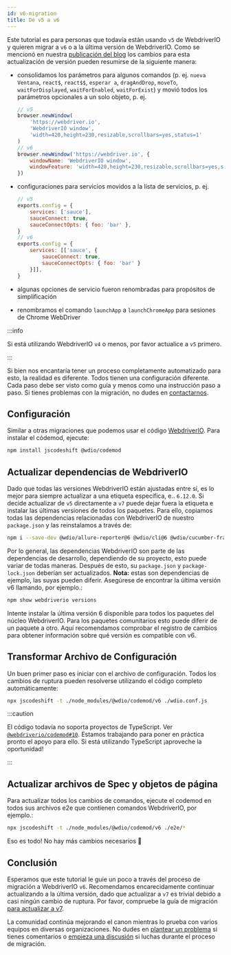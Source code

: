 ```yaml
---
id: v6-migration
title: De v5 a v6
---
```


Este tutorial es para personas que todavía están usando `v5` de WebdriverIO y quieren migrar a `v6` o a la última versión de WebdriverIO. Como se mencionó en nuestra [publicación del blog](https://webdriver.io/blog/2020/03/26/webdriverio-v6-released) los cambios para esta actualización de versión pueden resumirse de la siguiente manera:

- consolidamos los parámetros para algunos comandos (p. ej. `nueva Ventana`, `react$`, `react$$`, `esperar a`, `dragAndDrop`, `moveTo`, `waitForDisplayed`, `waitForEnabled`, `waitForExist`) y movió todos los parámetros opcionales a un solo objeto, p. ej.

    ```js
    // v5
    browser.newWindow(
        'https://webdriver.io',
        'WebdriverIO window',
        'width=420,height=230,resizable,scrollbars=yes,status=1'
    )
    // v6
    browser.newWindow('https://webdriver.io', {
        windowName: 'WebdriverIO window',
        windowFeature: 'width=420,height=230,resizable,scrollbars=yes,status=1'
    })
    ```

- configuraciones para servicios movidos a la lista de servicios, p. ej.

    ```js
    // v5
    exports.config = {
        services: ['sauce'],
        sauceConnect: true,
        sauceConnectOpts: { foo: 'bar' },
    }
    // v6
    exports.config = {
        services: [['sauce', {
            sauceConnect: true,
            sauceConnectOpts: { foo: 'bar' }
        }]],
    }
    ```

- algunas opciones de servicio fueron renombradas para propósitos de simplificación
- renombramos el comando `launchApp` a `launchChromeApp` para sesiones de Chrome WebDriver

:::info

Si está utilizando WebdriverIO `v4` o menos, por favor actualice a `v5` primero.

:::

Si bien nos encantaría tener un proceso completamente automatizado para esto, la realidad es diferente. Todos tienen una configuración diferente. Cada paso debe ser visto como guía y menos como una instrucción paso a paso. Si tienes problemas con la migración, no dudes en [contactarnos](https://github.com/webdriverio/codemod/discussions/new).

## Configuración

Similar a otras migraciones que podemos usar el código [WebdriverIO](https://github.com/webdriverio/codemod). Para instalar el códemod, ejecute:

```sh
npm install jscodeshift @wdio/codemod
```

## Actualizar dependencias de WebdriverIO

Dado que todas las versiones WebdriverIO están ajustadas entre sí, es lo mejor para siempre actualizar a una etiqueta específica, e.. `6.12.0`. Si decide actualizar de `v5` directamente a `v7` puede dejar fuera la etiqueta e instalar las últimas versiones de todos los paquetes. Para ello, copiamos todas las dependencias relacionadas con WebdriverIO de nuestro `package.json` y las reinstalamos a través de:

```sh
npm i --save-dev @wdio/allure-reporter@6 @wdio/cli@6 @wdio/cucumber-framework@6 @wdio/local-runner@6 @wdio/spec-reporter@6 @wdio/sync@6 wdio-chromedriver-service@6 webdriverio@6
```

Por lo general, las dependencias WebdriverIO son parte de las dependencias de desarrollo, dependiendo de su proyecto, esto puede variar de todas maneras. Después de esto, su `package.json` y `package-lock.json` deberían ser actualizados. __Nota:__ estas son dependencias de ejemplo, las suyas pueden diferir. Asegúrese de encontrar la última versión v6 llamando, por ejemplo.:

```sh
npm show webdriverio versions
```

Intente instalar la última versión 6 disponible para todos los paquetes del núcleo WebdriverIO. Para los paquetes comunitarios esto puede diferir de un paquete a otro. Aquí recomendamos comprobar el registro de cambios para obtener información sobre qué versión es compatible con v6.

## Transformar Archivo de Configuración

Un buen primer paso es iniciar con el archivo de configuración. Todos los cambios de ruptura pueden resolverse utilizando el código completo automáticamente:

```sh
npx jscodeshift -t ./node_modules/@wdio/codemod/v6 ./wdio.conf.js
```

:::caution

El código todavía no soporta proyectos de TypeScript. Ver [`@webdriverio/codemod#10`](https://github.com/webdriverio/codemod/issues/10). Estamos trabajando para poner en práctica pronto el apoyo para ello. Si está utilizando TypeScript ¡aproveche la oportunidad!

:::

## Actualizar archivos de Spec y objetos de página

Para actualizar todos los cambios de comandos, ejecute el codemod en todos sus archivos e2e que contienen comandos WebdriverIO, por ejemplo.:

```sh
npx jscodeshift -t ./node_modules/@wdio/codemod/v6 ./e2e/*
```

Eso es todo! No hay más cambios necesarios 🎉

## Conclusión

Esperamos que este tutorial le guíe un poco a través del proceso de migración a WebdriverIO `v6`. Recomendamos encarecidamente continuar actualizando a la última versión, dado que actualizar a `v7` es trivial debido a casi ningún cambio de ruptura. Por favor, compruebe la guía de migración [para actualizar a v7](v7-migration).

La comunidad continúa mejorando el canon mientras lo prueba con varios equipos en diversas organizaciones. No dudes en [plantear un problema](https://github.com/webdriverio/codemod/issues/new) si tienes comentarios o [empieza una discusión](https://github.com/webdriverio/codemod/discussions/new) si luchas durante el proceso de migración.
